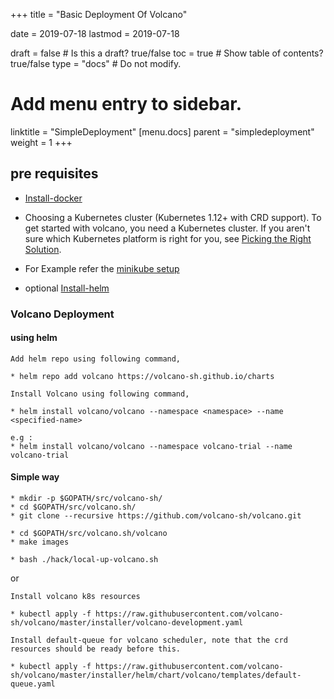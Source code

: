 +++
title =  "Basic Deployment Of Volcano"


date = 2019-07-18
lastmod = 2019-07-18

draft = false  # Is this a draft? true/false
toc = true  # Show table of contents? true/false
type = "docs"  # Do not modify.
# Add menu entry to sidebar.
linktitle = "SimpleDeployment"
[menu.docs]
  parent = "simpledeployment"
  weight = 1
+++

## pre requisites

* [Install-docker](https://docs.docker.com/install/) 

* Choosing a Kubernetes cluster (Kubernetes 1.12+ with CRD support).
To get started with volcano, you need a Kubernetes cluster. 
If you aren't sure which Kubernetes platform is right for you, see [Picking the Right Solution](https://kubernetes.io/docs/setup/).

* For Example refer the [minikube setup](https://github.com/volcano-sh/website/tree/master/content/en/docs/getting-started-minikube.md)

* optional [Install-helm](https://helm.sh/docs/using_helm/) 

### Volcano Deployment 

#### using helm
```
Add helm repo using following command,

* helm repo add volcano https://volcano-sh.github.io/charts

Install Volcano using following command,

* helm install volcano/volcano --namespace <namespace> --name <specified-name>

e.g :
* helm install volcano/volcano --namespace volcano-trial --name volcano-trial
```

#### Simple way
```
* mkdir -p $GOPATH/src/volcano-sh/
* cd $GOPATH/src/volcano.sh/
* git clone --recursive https://github.com/volcano-sh/volcano.git

* cd $GOPATH/src/volcano.sh/volcano
* make images

* bash ./hack/local-up-volcano.sh
```
or 
```
Install volcano k8s resources

* kubectl apply -f https://raw.githubusercontent.com/volcano-sh/volcano/master/installer/volcano-development.yaml

Install default-queue for volcano scheduler, note that the crd resources should be ready before this.

* kubectl apply -f https://raw.githubusercontent.com/volcano-sh/volcano/master/installer/helm/chart/volcano/templates/default-queue.yaml
```